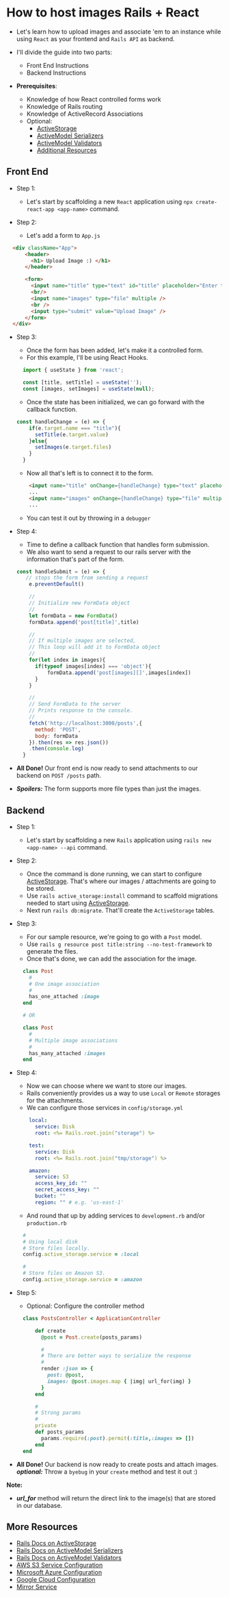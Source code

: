 # How to host images Rails + React
- Let's learn how to upload images and associate 'em to an instance while using `React` as your frontend and `Rails API` as backend.


- I'll divide the guide into two parts:
  - Front End Instructions
  - Backend Instructions


- **Prerequisites**:
  - Knowledge of how React controlled forms work
  - Knowledge of Rails routing
  - Knowledge of ActiveRecord Associations
  - Optional:
    - [ActiveStorage]
    - [ActiveModel Serializers]
    - [ActiveModel Validators]
    - [Additional Resources]

## Front End

- Step 1:
  - Let's start by scaffolding a new `React` application using `npx create-react-app <app-name>` command.


- Step 2:
  - Let's add a form to `App.js`
```html
  <div className="App">
      <header>
        <h1> Upload Image :) </h1>
      </header>

      <form>
        <input name="title" type="text" id="title" placeholder="Enter title.." />
        <br/>
        <input name="images" type="file" multiple />
        <br />
        <input type="submit" value="Upload Image" />
      </form>
  </div>
```

- Step 3:
  - Once the form has been added, let's make it a controlled form.
  - For this example, I'll be using React Hooks.
  ```js
    import { useState } from 'react';

    const [title, setTitle] = useState('');
    const [images, setImages] = useState(null);
  ```
  - Once the state has been initialized, we can go forward with the callback function.
  ```js
  const handleChange = (e) => {
      if(e.target.name === "title"){
        setTitle(e.target.value)
      }else{
        setImages(e.target.files)
      }
    }
  ```
  - Now all that's left is to connect it to the form.
  ```html
      <input name="title" onChange={handleChange} type="text" placeholder="Enter title.." />
      ...
      <input name="images" onChange={handleChange} type="file" multiple />
      ...
  ```
  - You can test it out by throwing in a `debugger`

- Step 4:
  - Time to define a callback function that handles form submission.
  - We also want to send a request to our rails server with the information that's part of the form.
  ```js
  const handleSubmit = (e) => {
     // stops the form from sending a request
      e.preventDefault()

      //
      // Initialize new FormData object
      //
      let formData = new FormData()
      formData.append('post[title]',title)

      //
      // If multiple images are selected,
      // This loop will add it to FormData object
      //
      for(let index in images){
        if(typeof images[index] === 'object'){
            formData.append('post[images][]',images[index])
        }
      }

      //
      // Send FormData to the server
      // Prints response to the console.
      //
      fetch('http://localhost:3000/posts',{
        method: 'POST',
        body: formData
      }).then(res => res.json())
      .then(console.log)
    }
  ```

- **All Done!** Our front end is now ready to send attachments to our backend on `POST /posts` path.

- ***Spoilers:*** The form supports more file types than just the images.

## Backend

- Step 1:
  - Let's start by scaffolding a new `Rails` application using `rails new <app-name> --api` command.


- Step 2:
  - Once the command is done running, we can start to configure [ActiveStorage]. That's where our images / attachments are going to be stored.
  - Use `rails active_storage:install` command to scaffold migrations needed to start using [ActiveStorage].
  - Next run `rails db:migrate`. That'll create the `ActiveStorage` tables.


- Step 3:
  - For our sample resource, we're going to go with a `Post` model.
  - Use `rails g resource post title:string --no-test-framework` to generate the files.
  - Once that's done, we can add the association for the image.

  ```ruby
    class Post
      #
      # One image association
      #
      has_one_attached :image
    end

    # OR

    class Post
      #
      # Multiple image associations
      #
      has_many_attached :images
    end
  ```

- Step 4:
  - Now we can choose where we want to store our images.
  - Rails conveniently provides us a way to use `Local` or `Remote` storages for the attachments.
  - We can configure those services in `config/storage.yml`
  ```yml
      local:
        service: Disk
        root: <%= Rails.root.join("storage") %>

      test:
        service: Disk
        root: <%= Rails.root.join("tmp/storage") %>

      amazon:
        service: S3
        access_key_id: ""
        secret_access_key: ""
        bucket: ""
        region: "" # e.g. 'us-east-1'
  ```

  - And round that up by adding services to `development.rb` and/or `production.rb`
  ```ruby
    #
    # Using local disk
    # Store files locally.
    config.active_storage.service = :local

    #
    # Store files on Amazon S3.
    config.active_storage.service = :amazon
  ```

- Step 5:
  - Optional: Configure the controller method
  ```ruby
    class PostsController < ApplicationController

        def create
          @post = Post.create(posts_params)

          #
          # There are better ways to serialize the response
          #
          render :json => {
            post: @post,
            images: @post.images.map { |img| url_for(img) }
          }
        end

        #
        # Strong params
        #
        private
        def posts_params
          params.require(:post).permit(:title,:images => [])
        end
    end
  ```

- **All Done!** Our backend is now ready to create posts and attach images. ***optional:*** Throw a `byebug` in your `create` method and test it out :)

**Note:**
- ***url_for*** method will return the direct link to the image(s) that are stored in our database.

## More Resources
- [Rails Docs on ActiveStorage]
- [Rails Docs on ActiveModel Serializers]
- [Rails Docs on ActiveModel Validators]
- [AWS S3 Service Configuration]
- [Microsoft Azure Configuration]
- [Google Cloud Configuration]
- [Mirror Service]

[Rails Docs on ActiveStorage]: https://edgeguides.rubyonrails.org/active_storage_overview.html
[ActiveStorage]: https://edgeguides.rubyonrails.org/active_storage_overview.html
[Rails Docs on ActiveModel Serializers]: https://github.com/rails-api/active_model_serializers
[ActiveModel Serializers]: https://github.com/rails-api/active_model_serializers
[Rails Docs on ActiveModel Validators]: https://api.rubyonrails.org/v6.1.3.1/classes/ActiveModel/Validator.html
[ActiveModel Validators]: https://api.rubyonrails.org/v6.1.3.1/classes/ActiveModel/Validator.html
[AWS S3 Service Configuration]: https://edgeguides.rubyonrails.org/active_storage_overview.html#s3-service-amazon-s3-and-s3-compatible-apis
[Microsoft Azure Configuration]: https://edgeguides.rubyonrails.org/active_storage_overview.html#microsoft-azure-storage-service
[Google Cloud Configuration]: https://edgeguides.rubyonrails.org/active_storage_overview.html#google-cloud-storage-service
[Mirror Service]: https://edgeguides.rubyonrails.org/active_storage_overview.html#mirror-service
[Additional Resources]: https://github.com/ShivangDave/hosting-images-rails-react#more-resources
